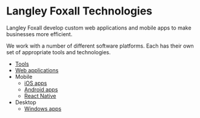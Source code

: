 # Langley Foxall Technologies

Langley Foxall develop custom web applications and mobile apps to make businesses more efficient.

We work with a number of different software platforms. Each has their own set of appropriate tools and technologies.

* [Tools](tools.md)
* [Web applications](platforms/web/web.md)
* Mobile
  * [iOS apps](platforms/mobile/ios.md)
  * [Android apps](platforms/mobile/android.md)
  * [React Native](platforms/mobile/react-native/introduction.md)
* Desktop
  * [Windows apps](platforms/desktop/windows.md)
  